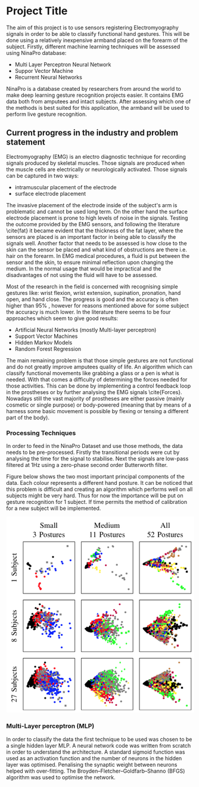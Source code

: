 # Project Title

The aim of this project is to use sensors registering Electromyography signals in order to be able to classify functional hand gestures. This will be done using a relatively inexpensive armband placed on the forearm of the subject. Firstly, different machine learning techniques will be assessed using NinaPro database: 
* Multi Layer Perceptron Neural Network
* Suppor Vector Machine
* Recurrent Neural Networks

NinaPro is a database created by researchers from around the world to make deep learning gesture recognition projects easier. It contains EMG data both from amputees and intact subjects. After assessing which one of the methods is best suited for this application, the armband will be used to perform live gesture recognition.


## Current progress in the industry and problem statement

Electromyography (EMG) is an electro diagnostic technique for recording signals produced by skeletal muscles. Those signals are produced when the muscle cells are electrically or neurologically activated. Those signals can be captured in two ways:

* intramuscular placement of the electrode
* surface electrode placement

The invasive placement of the electrode inside of the subject's arm is problematic and cannot be used long term. On the other hand the surface electrode placement is prone to high levels of noise in the signals. Testing the outcome provided by the EMG sensors, and following the literature \cite{fat} it became evident that the thickness of the fat layer, where the sensors are placed is an important factor in being able to classify the signals well. Another factor that needs to be assessed is how close to the skin can the sensor be placed and what kind of obstructions are there i.e. hair on the forearm. In EMG medical procedures, a fluid is put between the sensor and the skin, to ensure minimal reflection upon changing the medium. In the normal usage that would be impractical and the disadvantages of not using the fluid will have to be assessed.

Most of the research in the field is concerned with recognising simple gestures like: wrist flexion, wrist extension, supination, pronation, hand open, and hand close. The progress is good and the accuracy is often higher than 95\% , however for reasons mentioned above for some subject the accuracy is much lower. In the literature there seems to be four approaches which seem to give good results:

* Artificial Neural Networks (mostly Multi-layer perceptron) 
* Support Vector Machines 
* Hidden Markov Models 
* Random Forest Regression

The main remaining problem is that those simple gestures are not functional and do not greatly improve amputees quality of life. An algorithm which can classify functional movements like grabbing a glass or a pen is what is needed. With that comes a difficulty of determining the forces needed for those activities. This can be done by implementing a control feedback loop in the prostheses or by further analysing the EMG signals \cite{Forces}.  Nowadays still the vast majority of prostheses are either passive (mainly cosmetic or single purpose) or body-powered (meaning that by means of a harness some basic movement is possible by flexing or tensing a different part of the body).


### Processing Techniques

In order to feed in the NinaPro Dataset and use those methods, the data needs to be pre-processed. Firstly the transitional periods were cut by analysing the time for the signal to stabilise. Next the signals are low-pass filtered at 1Hz using a zero-phase second order Butterworth filter.

Figure below shows the two most important principal components of the data. Each colour represents a different hand posture. It can be noticed that this problem is difficult and creating an algorithm which performs well on all subjects might be very hard. Thus for now the importance will be put on gesture recognition for 1 subject. If time permits the method of calibration for a new subject will be implemented.

![alt Principle Component Analysis of the Dataset](/figures/PCANinaPro.png)



### Multi-Layer perceptron (MLP)

In order to classify the data the first technique to be used was chosen to be a single hidden layer MLP. A neural network code was written from scratch in order to understand the architecture. A standard sigmoid function was used as an activation function and the number of neurons in the hidden layer was optimised. Penalising the synaptic weight between neurons helped with over-fitting. The Broyden–Fletcher–Goldfarb–Shanno (BFGS) algorithm was used to optimise the network.
